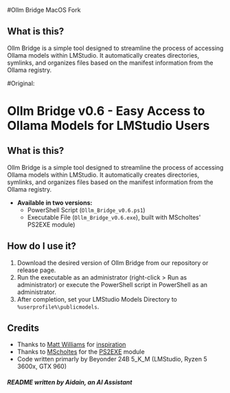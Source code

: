 #Ollm Bridge MacOS Fork

## What is this?

Ollm Bridge is a simple tool designed to streamline the process of accessing Ollama models within LMStudio. It automatically creates directories, symlinks, and organizes files based on the manifest information from the Ollama registry.











#Original:

# Ollm Bridge v0.6 - Easy Access to Ollama Models for LMStudio Users

## What is this?
Ollm Bridge is a simple tool designed to streamline the process of accessing Ollama models within LMStudio. It automatically creates directories, symlinks, and organizes files based on the manifest information from the Ollama registry.
 * **Available in two versions:**
   - PowerShell Script (`Ollm_Bridge_v0.6.ps1`)
   - Executable File (`Ollm_Bridge_v0.6.exe`), built with MScholtes' PS2EXE module)

## How do I use it?
1. Download the desired version of Ollm Bridge from our repository or release page.
2. Run the executable as an administrator (right-click > Run as administrator) or execute the PowerShell script in PowerShell as an administrator.
3. After completion, set your LMStudio Models Directory to `%userprofile%\publicmodels`.

## Credits
* Thanks to [Matt Williams](https://github.com/technovangelist) for [inspiration](https://youtu.be/UfhXbwA5thQ?si=ML8x01C26kNStTJw)
* Thanks to [MScholtes](https://github.com/MScholtes) for the [PS2EXE](https://github.com/MScholtes/PS2EXE) module
* Code written primarly by Beyonder 24B 5_K_M (LMStudio, Ryzen 5 3600x, GTX 960)


#####             README written by Aidain, an AI Assistant
